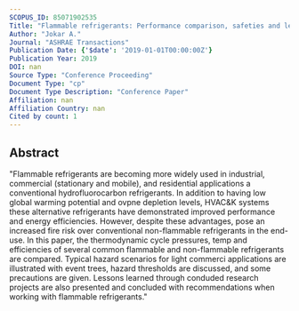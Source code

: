 ```yaml
---
SCOPUS_ID: 85071902535
Title: "Flammable refrigerants: Performance comparison, safeties and lessons learned"
Author: "Jokar A."
Journal: "ASHRAE Transactions"
Publication Date: {'$date': '2019-01-01T00:00:00Z'}
Publication Year: 2019
DOI: nan
Source Type: "Conference Proceeding"
Document Type: "cp"
Document Type Description: "Conference Paper"
Affiliation: nan
Affiliation Country: nan
Cited by count: 1
---
```


## Abstract
"Flammable refrigerants are becoming more widely used in industrial, commercial (stationary and mobile), and residential applications a conventional hydrofluorocarbon refrigerants. In addition to having low global warming potential and ovpne depletion levels, HVAC&K systems these alternative refrigerants have demonstrated improved performance and energy efficiencies. However, despite these advantages, pose an increased fire risk over conventional non-flammable refrigerants in the end-use. In this paper, the thermodynamic cycle pressures, temp and efficiencies of several common flammable and non-flammable refrigerants are compared. Typical hazard scenarios for light commerci applications are illustrated with event trees, hazard thresholds are discussed, and some precautions are given. Lessons learned through conduded research projects are also presented and concluded with recommendations when working with flammable refrigerants."
